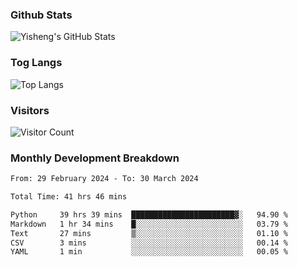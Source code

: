 ### Github Stats
![Yisheng's GitHub Stats](https://github-readme-stats-9qabuvhk1-gongyisheng.vercel.app/api?username=gongyisheng&count_private=true&show_icons=true)
### Tog Langs
![Top Langs](https://github-readme-stats-9qabuvhk1-gongyisheng.vercel.app/api/top-langs/?username=gongyisheng&layout=compact)
### Visitors
![Visitor Count](https://profile-counter.glitch.me/gongyisheng/count.svg)
### Monthly Development Breakdown
<!--START_SECTION:waka-->

```txt
From: 29 February 2024 - To: 30 March 2024

Total Time: 41 hrs 46 mins

Python     39 hrs 39 mins  ███████████████████████▓░   94.90 %
Markdown   1 hr 34 mins    █░░░░░░░░░░░░░░░░░░░░░░░░   03.79 %
Text       27 mins         ▒░░░░░░░░░░░░░░░░░░░░░░░░   01.10 %
CSV        3 mins          ░░░░░░░░░░░░░░░░░░░░░░░░░   00.14 %
YAML       1 min           ░░░░░░░░░░░░░░░░░░░░░░░░░   00.05 %
```

<!--END_SECTION:waka-->
